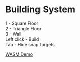 Building System
===============
1 - Square Floor<br />
2 - Triangle Floor<br />
3 - Wall<br />
Left click - Build<br />
Tab - Hide snap targets<br />

[WASM Demo](http://www.iamwhoiam.net/max/BuildingSystemWasm/)
